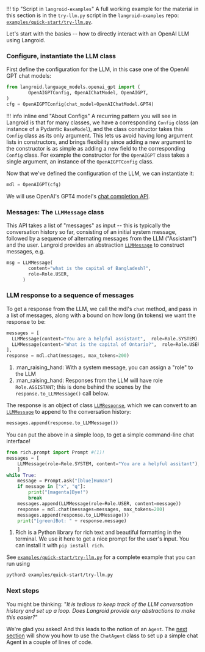 !!! tip "Script in `langroid-examples`"
        A full working example for the material in this section is 
        in the `try-llm.py` script in the `langroid-examples` repo:
        [`examples/quick-start/try-llm.py`](https://github.com/langroid/langroid-examples/tree/main/examples/quick-start/try-llm.py).
        

Let's start with the basics -- how to directly interact with an OpenAI LLM
using Langroid.

### Configure, instantiate the LLM class

First define the configuration for the LLM, in this case one of the
OpenAI GPT chat models:
```py
from langroid.language_models.openai_gpt import ( 
        OpenAIGPTConfig, OpenAIChatModel, OpenAIGPT,
)
cfg = OpenAIGPTConfig(chat_model=OpenAIChatModel.GPT4)
```
!!! info inline end "About Configs"
        A recurring pattern you will see in Langroid is that for many classes,
        we have a corresponding `Config` class (an instance of a Pydantic `BaseModel`),
        and the class constructor takes this `Config` class as its only argument.
        This lets us avoid having long argument lists in constructors, and brings flexibility
        since adding a new argument to the constructor is as simple as adding a new field
        to the corresponding `Config` class.
        For example the constructor for the `OpenAIGPT` class takes a single argument,
        an instance of the `OpenAIGPTConfig` class.

Now that we've defined the configuration of the LLM, we can instantiate it:
```py
mdl = OpenAIGPT(cfg)
```


We will use OpenAI's GPT4 model's [chat completion API](https://platform.openai.com/docs/guides/gpt/chat-completions-api).

### Messages: The `LLMMessage` class

This API takes a list of "messages" as input -- this is typically the conversation
history so far, consisting of an initial system message, followed by a sequence
of alternating messages from the LLM ("Assistant") and the user.
Langroid provides an abstraction 
[`LLMMessage`](langroid.language_models.base.LLMMessage) to construct messages, e.g.
```py
msg = LLMMessage(
        content="what is the capital of Bangladesh?",
        role=Role.USER,
      )
```

### LLM response to a sequence of messages

To get a response from the LLM, we call the mdl's `chat` method,
and pass in a list of messages, along with a bound on how long (in tokens)
we want the response to be:
```py
messages = [
  LLMMessage(content="You are a helpful assistant",  role=Role.SYSTEM), #(1)!
  LLMMessage(content="What is the capital of Ontario?",  role=Role.USER),#(2)!
],
response = mdl.chat(messages, max_tokens=200)
```

1. :man_raising_hand: With a system message, you can assign a "role" to the LLM
2. :man_raising_hand: Responses from the LLM will have role `Role.ASSISTANT`;
   this is done behind the scenes by the `response.to_LLMMessage()` call below.

The response is an object of class [`LLMResponse`](/reference/language_models/base), 
which we can convert to an
[`LLMMessage`](langroid.language_models.base.LLMMessage) to append to the conversation history:
```py
messages.append(response.to_LLMMessage())
```

You can put the above in a simple loop, 
to get a simple command-line chat interface!

```py
from rich.prompt import Prompt #(1)!
messages = [
    LLMMessage(role=Role.SYSTEM, content="You are a helpful assitant"),
    ]
while True:
    message = Prompt.ask("[blue]Human")
    if message in ["x", "q"]:
        print("[magenta]Bye!")
        break
    messages.append(LLMMessage(role=Role.USER, content=message))
    response = mdl.chat(messages=messages, max_tokens=200)
    messages.append(response.to_LLMMessage())
    print("[green]Bot: " + response.message)
```

1. Rich is a Python library for rich text and beautiful formatting in the terminal.
   We use it here to get a nice prompt for the user's input.
   You can install it with `pip install rich`.

See [`examples/quick-start/try-llm.py`](https://github.com/langroid/langroid-examples/blob/main/examples/quick-start/try-llm.py)
for a complete example that you can run using
```bash
python3 examples/quick-start/try-llm.py
```

### Next steps
You might be thinking: 
"_It is tedious to keep track of the LLM conversation history and set up a 
loop. Does Langroid provide any abstractions to make this easier?_"

We're glad you asked! And this leads to the notion of an `Agent`. 
The [next section](chat-agent.md) will show you how to use the `ChatAgent` class 
to set up a simple chat Agent in a couple of lines of code.

